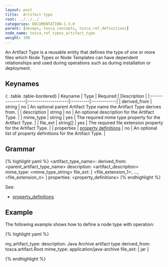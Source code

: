 ```yaml
---
layout: post
title:  Artifact type
root: ../../../
categories: DOCUMENTATION-1.3.0
parent: [devops, tosca_concepts, tosca_ref_definitions]
node_name: tosca_ref_types_artifact_type
weight: 100
---
```


An Artifact Type is a reusable entity that defines the type of one or more files which Node Types or Node Templates can have dependent relationships and used during operations such as during installation or deployment.

## Keynames

{: .table .table-bordered}
| Keyname         | Type                | Required | Description |
|:----------------|:--------------------|:---------|:------------|
| derived_from | string | no | An optional parent Artifact Type name the Artifact Type derives from. |
| description | string | no | An optional description for the Artifact Type. |
| mime_type | string | yes | The required mime type property for the Artifact Type. |
| file_ext | string[] | yes | The required file extension property for the Artifact Type. |
| properties | [property definitions](#/documentation/1.3.0/devops_guide/tosca_grammar/property_definition.html) | no | An optional list of property definitions for the Artifact Type. |

## Grammar

{% highlight yaml %}
<artifact_type_name>:
  derived_from: <parent_artifact_type_name>
  description: <artifact_description>
  mime_type: <mime_type_string>
  file_ext: [ <file_extension_1>, ..., <file_extension_n> ]
  properties:
    <property_definitions>
{% endhighlight %}

See:

- [property_definitions](#/documentation/1.3.0/devops_guide/tosca_grammar/property_definition.html)

## Example

The following example shows how to define a node type with operation:

{% highlight yaml %}

my_artifact_type:
  description: Java Archive artifact type
  derived_from: tosca.artifact.Root
  mime_type: application/java-archive
  file_ext: [ jar ]

{% endhighlight %}
